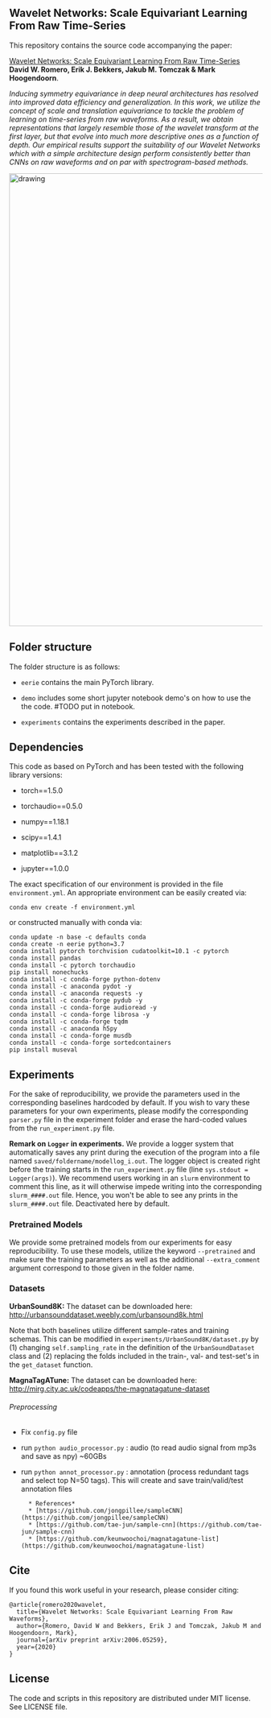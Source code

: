 ## Wavelet Networks: Scale Equivariant Learning From Raw Time-Series

This repository contains the source code accompanying the paper:
 
[Wavelet Networks: Scale Equivariant Learning From Raw Time-Series](https://arxiv.org/abs/2006.05259) <br/>**David W. Romero, Erik J. Bekkers, Jakub M. Tomczak & Mark Hoogendoorn**. 

*Inducing symmetry equivariance in deep neural architectures has resolved into improved data efficiency and generalization. In this work, we utilize the concept 
of scale and translation equivariance to tackle the problem of learning on time-series from raw waveforms. As a result, we obtain representations that largely 
resemble those of the wavelet transform at the first layer, but that evolve into much more descriptive ones as a function of depth. Our empirical results support 
the suitability of our Wavelet Networks which with a simple architecture design perform consistently better than CNNs on raw waveforms and on par with spectrogram-based 
methods.* 

<img src="lift+conv.png" alt="drawing" width="900"/>

## Folder structure
The folder structure is as follows:

* `eerie` contains the main PyTorch library. 

* `demo` includes some short jupyter notebook demo's on how to use the the code. #TODO put in notebook.

* `experiments` contains the experiments described in the paper.

## Dependencies

This code as based on PyTorch and has been tested with the following library versions:

* torch==1.5.0

* torchaudio==0.5.0

* numpy==1.18.1

* scipy==1.4.1

* matplotlib==3.1.2

* jupyter==1.0.0

The exact specification of our environment is provided in the file `environment.yml`. An appropriate environment can be easily created via:
```
conda env create -f environment.yml
```
or constructed manually with conda via:
```
conda update -n base -c defaults conda
conda create -n eerie python=3.7
conda install pytorch torchvision cudatoolkit=10.1 -c pytorch
conda install pandas
conda install -c pytorch torchaudio
pip install nonechucks
conda install -c conda-forge python-dotenv
conda install -c anaconda pydot -y
conda install -c anaconda requests -y
conda install -c conda-forge pydub -y
conda install -c conda-forge audioread -y
conda install -c conda-forge librosa -y
conda install -c conda-forge tqdm
conda install -c anaconda h5py
conda install -c conda-forge musdb
conda install -c conda-forge sortedcontainers
pip install museval
```

## Experiments
For the sake of reproducibility, we provide the parameters used in the corresponding baselines hardcoded by default. If you wish to vary these parameters
for your own experiments, please modify the corresponding `parser.py` file in the experiment folder and erase the hard-coded values from the `run_experiment.py` file.

**Remark on `Logger` in experiments.** We provide a logger system that automatically saves any print during the execution of the program into a file named `saved/foldername/modellog_i.out`. 
The logger object is created right before the training starts in the `run_experiment.py` file (line `sys.stdout = Logger(args)`). We recommend users working in an `slurm` environment to comment this line, as it will 
otherwise impede writing into the corresponding `slurm_####.out` file. Hence, you won't be able to see any prints in the `slurm_####.out` file. Deactivated here by default.  

### Pretrained Models
We provide some pretrained models from our experiments for easy reproducibility. To use these models, utilize the keyword `--pretrained` and make sure
the training parameters as well as the additional `--extra_comment` argument correspond to those given in the folder name.

### Datasets

**UrbanSound8K:** The dataset can be downloaded here: http://urbansounddataset.weebly.com/urbansound8k.html

Note that both baselines utilize different sample-rates and training schemas. This can be modified in `experiments/UrbanSound8K/dataset.py` by (1) changing
`self.sampling_rate` in the definition of the `UrbanSoundDataset` class and (2) replacing the folds included in the train-, val- and test-set's in the `get_dataset` function. 

**MagnaTagATune:** The dataset can be downloaded here: http://mirg.city.ac.uk/codeapps/the-magnatagatune-dataset
###### Preprocessing 
* Fix `config.py` file
* run ` python audio_processor.py ` :  audio (to read audio signal from mp3s and save as npy) ~60GBs
* run ` python annot_processor.py ` :  annotation (process redundant tags and select top N=50 tags). This will create and save train/valid/test annotation files

        * References*
        * [https://github.com/jongpillee/sampleCNN](https://github.com/jongpillee/sampleCNN)
        * [https://github.com/tae-jun/sample-cnn](https://github.com/tae-jun/sample-cnn)
        * [https://github.com/keunwoochoi/magnatagatune-list](https://github.com/keunwoochoi/magnatagatune-list)


## Cite
If you found this work useful in your research, please consider citing:
```
@article{romero2020wavelet,
  title={Wavelet Networks: Scale Equivariant Learning From Raw Waveforms},
  author={Romero, David W and Bekkers, Erik J and Tomczak, Jakub M and Hoogendoorn, Mark},
  journal={arXiv preprint arXiv:2006.05259},
  year={2020}
}
```

## License

The code and scripts in this repository are distributed under MIT license. See LICENSE file.
